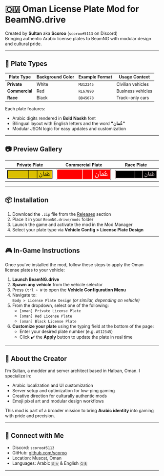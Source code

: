 # 🇴🇲 Oman License Plate Mod for BeamNG.drive
Created by **Sultan** aka **Scoroo** (`scoroo#5113` on Discord)  
Bringing authentic Arabic license plates to BeamNG with modular design and cultural pride.

---

## 🪪 Plate Types

| Plate Type     | Background Color | Example Format | Usage Context         |
|----------------|------------------|----------------|------------------------|
| **Private**    | White            | `MU12345`      | Civilian vehicles      |
| **Commercial** | Red              | `RL67890`      | Business vehicles      |
| **Race**       | Black            | `BB45678`      | Track-only cars        |

Each plate features:
- Arabic digits rendered in **Bold Naskh** font  
- Bilingual layout with English letters and the word **"عُمان"**  
- Modular JSON logic for easy updates and customization

---

## 📷 Preview Gallery

| Private Plate | Commercial Plate | Race Plate |
|---------------|------------------|------------|
| ![Private](oman_private_plate_background_52-11_d.png) | ![Commercial](oman_red_plate_background_52-11_d.png) | ![Race](oman_black_plate_background_52-11_d.png) |

---

## 📦 Installation

1. Download the `.zip` file from the [Releases](https://github.com/your-repo/releases) section  
2. Place it in your `BeamNG.drive/mods` folder  
3. Launch the game and activate the mod in the Mod Manager  
4. Select your plate type via **Vehicle Config > License Plate Design**

---

## 🎮 In-Game Instructions

Once you've installed the mod, follow these steps to apply the Oman license plates to your vehicle:

1. **Launch BeamNG.drive**  
2. **Spawn any vehicle** from the vehicle selector  
3. Press `Ctrl + W` to open the **Vehicle Configuration Menu**  
4. Navigate to:  
   `Body > License Plate Design` *(or similar, depending on vehicle)*  
5. From the dropdown, select one of the following:  
   - `[oman] Private License Plate`  
   - `[oman] Red License Plate`  
   - `[oman] Black License Plate`  
6. **Customize your plate** using the typing field at the bottom of the page:  
   - Enter your desired plate number (e.g. `AS12345`)  
   - Click ✔️ the **Apply** button to update the plate in real time
---

## 🧠 About the Creator

I’m Sultan, a modder and server architect based in Halban, Oman. I specialize in:
- Arabic localization and UI customization  
- Server setup and optimization for low-ping gaming  
- Creative direction for culturally authentic mods  
- Emoji pixel art and modular design workflows

This mod is part of a broader mission to bring **Arabic identity** into gaming with pride and precision.

---

## 💬 Connect with Me

- Discord: `scoroo#5113`  
- GitHub: [github.com/scoroo](https://github.com/scoroo)  
- Location: Muscat, Oman  
- Languages: Arabic 🇸🇦 & English 🇬🇧



---
